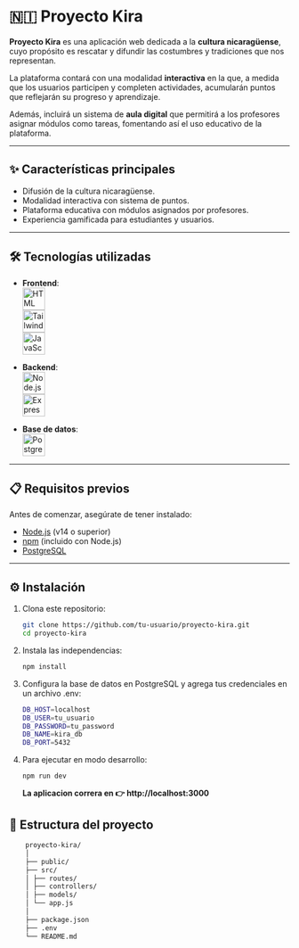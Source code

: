 # 🇳🇮 Proyecto Kira

**Proyecto Kira** es una aplicación web dedicada a la **cultura nicaragüense**, cuyo propósito es rescatar y difundir las costumbres y tradiciones que nos representan.  

La plataforma contará con una modalidad **interactiva** en la que, a medida que los usuarios participen y completen actividades, acumularán puntos que reflejarán su progreso y aprendizaje.  

Además, incluirá un sistema de **aula digital** que permitirá a los profesores asignar módulos como tareas, fomentando así el uso educativo de la plataforma.

--- 

## ✨ Características principales

- Difusión de la cultura nicaragüense.  
- Modalidad interactiva con sistema de puntos.  
- Plataforma educativa con módulos asignados por profesores.  
- Experiencia gamificada para estudiantes y usuarios.  

---

## 🛠️ Tecnologías utilizadas

- **Frontend**:  
  <img src="https://cdn.jsdelivr.net/gh/devicons/devicon/icons/html5/html5-original.svg" alt="HTML" width="40" height="40"/>  
  <img src="https://cdn.jsdelivr.net/gh/devicons/devicon/icons/tailwindcss/tailwindcss-plain.svg" alt="TailwindCSS" width="40" height="40"/>  
  <img src="https://cdn.jsdelivr.net/gh/devicons/devicon/icons/javascript/javascript-original.svg" alt="JavaScript" width="40" height="40"/>  

- **Backend**:  
  <img src="https://cdn.jsdelivr.net/gh/devicons/devicon/icons/nodejs/nodejs-original.svg" alt="Node.js" width="40" height="40"/>  
  <img src="https://cdn.jsdelivr.net/gh/devicons/devicon/icons/express/express-original.svg" alt="Express.js" width="40" height="40"/>  

- **Base de datos**:  
  <img src="https://cdn.jsdelivr.net/gh/devicons/devicon/icons/postgresql/postgresql-original.svg" alt="PostgreSQL" width="40" height="40"/>  


---

## 📋 Requisitos previos

Antes de comenzar, asegúrate de tener instalado:  

- [Node.js](https://nodejs.org/) (v14 o superior)  
- [npm](https://www.npmjs.com/) (incluido con Node.js)  
- [PostgreSQL](https://www.postgresql.org/)  

---

## ⚙️ Instalación

1. Clona este repositorio:  
   ```bash
   git clone https://github.com/tu-usuario/proyecto-kira.git
   cd proyecto-kira
   ```

2. Instala las independencias:
    ```bash
    npm install
    ```

3. Configura la base de datos en PostgreSQL y agrega tus credenciales en un archivo .env:
    ```bash
    DB_HOST=localhost
    DB_USER=tu_usuario
    DB_PASSWORD=tu_password
    DB_NAME=kira_db
    DB_PORT=5432
    ```

4. Para ejecutar en modo desarrollo:
    ```
    npm run dev
    ```

    **La aplicacion correra en 👉 http://localhost:3000**

## 📂 Estructura del proyecto
```bash 
    proyecto-kira/ 
    │ 
    ├── public/
    ├── src/ 
    │ ├── routes/
    │ ├── controllers/
    │ ├── models/
    │ └── app.js
    │ 
    ├── package.json
    ├── .env 
    └── README.md
```



